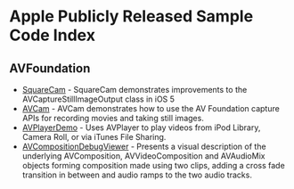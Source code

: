 Apple Publicly Released Sample Code Index
===============


## AVFoundation

 - [SquareCam](https://github.com/sugarso/com.apple.SquareCam) - SquareCam demonstrates improvements to the AVCaptureStillImageOutput class in iOS 5
 - [AVCam](https://github.com/sugarso/com.apple.AVCam) - AVCam demonstrates how to use the AV Foundation capture APIs for recording movies and taking still images.
 - [AVPlayerDemo](https://github.com/sugarso/com.apple.AVPlayerDemo) - Uses AVPlayer to play videos from iPod Library, Camera Roll, or via iTunes File Sharing.
 - [AVCompositionDebugViewer](https://github.com/sugarso/com.apple.AVCompositionDebugViewer) - Presents a visual description of the underlying AVComposition, AVVideoComposition and AVAudioMix objects forming composition made using two clips, adding a cross fade transition in between and audio ramps to the two audio tracks.
 
